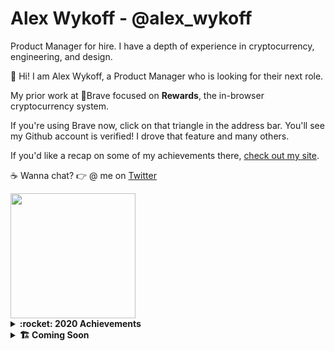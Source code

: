 # Alex Wykoff - @alex_wykoff
Product Manager for hire.  I have a depth of experience in cryptocurrency, engineering, and design.



:wave: Hi! I am Alex Wykoff, a Product Manager who is looking for their next role.

My prior work at :lion:Brave focused on <b>Rewards</b>, the in-browser cryptocurrency system.

If you're using Brave now, click on that triangle in the address bar. You'll see my Github account is verified! I drove that feature and many others.

If you'd like a recap on some of my achievements there, [check out my site](https://alexwykoff.com/).

:coffee: Wanna chat? :point_right: @ me on <a href="https://twitter.com/alex_wykoff">Twitter</a>

<img src="https://alexwykoff.com/images/flynn.gif" width="200px">


<details>
  <summary><b>:rocket: 2020 Achievements</b></summary>
  <ul>
    <li>I painted and rebuilt a bmx bike for my kid.</li>
    <li>I created [Distributed Camp](https://distributed.camp) a virtual conference on distributed technologies during a global pandemic.</li>
    <li>I made a waxed canvas laptop bag.</li>
    <li>I built an at-home arcade with video conferencing ability.</li>
  </ul>
</details>
<details>
  <summary><b>🏗 Coming Soon</b></summary>
  <ul>
    <li>:soon:Minus - A new way to control your content online.</li>
    <li>🍂Distributed Camp - Fall Jam</li>
    <li>:thinking:AlexParty.Party - A social media project only for folks named Alex</li>
  </ul>
</details>
